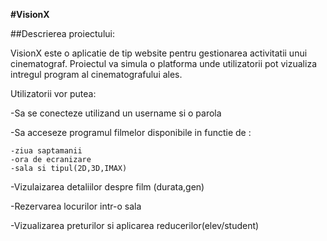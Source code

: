**#VisionX**

##Descrierea proiectului:

VisionX este o aplicatie de tip website pentru gestionarea activitatii unui cinematograf. Proiectul va simula o platforma unde utilizatorii pot vizualiza intregul program al cinematografului ales.

Utilizatorii vor putea:

-Sa se conecteze utilizand un username si o parola 

-Sa acceseze programul filmelor disponibile in functie de :

    -ziua saptamanii
    -ora de ecranizare
    -sala si tipul(2D,3D,IMAX)

-Vizulaizarea detaliilor despre film (durata,gen)

-Rezervarea locurilor intr-o sala

-Vizualizarea preturilor si aplicarea reducerilor(elev/student)

